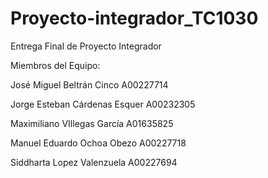 # Proyecto-integrador_TC1030

Entrega Final de Proyecto Integrador

Miembros del Equipo:

José Miguel Beltrán Cinco	 			A00227714

Jorge Esteban Cárdenas Esquer		A00232305

Maximiliano VIllegas García     A01635825

Manuel Eduardo Ochoa Obezo			A00227718

Siddharta Lopez Valenzuela			A00227694
